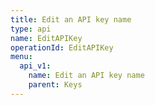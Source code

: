 ```yaml
---
title: Edit an API key name
type: api
name: EditAPIKey
operationId: EditAPIKey
menu:
  api_v1:
    name: Edit an API key name
    parent: Keys
---
```

